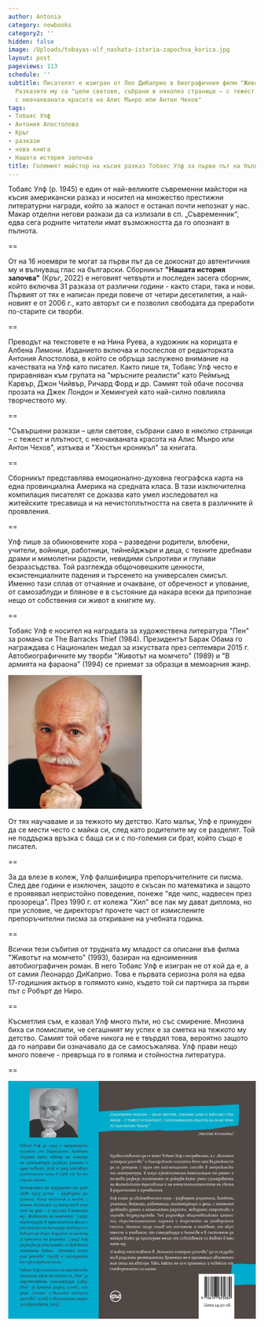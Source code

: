 ```yaml
---
author: Antonia
category: newbooks
category2: ''
hidden: false
image: /Uploads/tobayas-ulf_nashata-istoria-zapochva_korica.jpg
layout: post
pageviews: 113
schedule: ''
subtitle: Писателят е изигран от Лео ДиКаприо в биографичния филм "Животът на момчето".
  Разказите му са "цели светове, събрани в няколко страници – с тежест и плътност,
  с неочакваната красота на Алис Мънро или Антон Чехов"
tags:
- Тобаяс Улф
- Антония Апостолова
- Кръг
- разкази
- нова книга
- Нашата история започва
title: Големият майстор на късия разказ Тобаяс Улф за първи път на български
---
```


Тобаяс Улф (р. 1945) е един от най-великите съвременни майстори на късия американски разказ и носител на множество престижни литературни награди, който за жалост е останал почти непознат у нас. Макар отделни негови разкази да са излизали в сп. „Съвременник“, едва сега родните читатели имат възможността да го опознаят в пълнота. 

\==

От на 16 ноември те могат за първи път да се докоснат до автентичния му и вълнуващ глас на български. Сборникът **"Нашата история започва"** (Кръг, 2022) е неговият четвърти и последен засега сборник, който включва 31 разказа от различни години - както стари, така и нови. Първият от тях е написан преди повече от четири десетилетия, а най-новият е от 2006 г., като авторът си е позволил свободата да преработи по-старите си творби.

\==

Преводът на текстовете е на Нина Руева, а художник на корицата е Албена Лимони. Изданието включва и послеслов от редакторката Антония Апостолова, в който се обръща заслужено внимание на качествата на Улф като писател. Както пише тя, Тобаяс Улф често е приравняван към групата на "мръсните реалисти" като Реймънд Карвър, Джон Чийвър, Ричард Форд и др. Самият той обаче посочва прозата на Джек Лондон и Хемингуей като най-силно повлияла творчеството му.

\==

"Съвършени разкази – цели светове, събрани само в няколко страници – с тежест и плътност, с неочакваната красота на Алис Мънро или Антон Чехов", изтъква и "Хюстън кроникъл" за книгата.

\==

Сборникът представлява емоционално-духовна географска карта на една провинциална Америка на средната класа. В тази изключителна компилация писателят се доказва като умел изследовател на житейските тресавища и на нечистоплътността на света в различните й проявления. 

\==

Улф пише за обикновените хора – разведени родители, влюбени, учители, войници, работници, тийнейджъри и деца, с техните дребнави драми и мимолетни радости, невидими съпротиви и глупави безразсъдства. Той разглежда общочовешките ценности, екзистенциалните падения и търсенето на универсален смисъл. Именно тази сплав от отчаяние и очакване, от обреченост и упование, от самозаблуди и блянове е в състояние да накара всеки да припознае нещо от собствения си живот в книгите му. 

\==

Тобаяс Улф е носител на наградата за художествена литература "Пен" за романа си The Barracks Thief (1984). Президентът Барак Обама го награждава с Национален медал за изкуствата през септември 2015 г. Автобиографичните му творби "Животът на момчето" (1989) и "В армията на фараона" (1994) се приемат за образци в мемоарния жанр. 

![](/Uploads/wolff-photo.jpg)

От тях научаваме и за тежкото му детство. Като малък, Улф е принуден да се мести често с майка си, след като родителите му се разделят. Той не поддържа връзка с баща си и с по-големия си брат, който също е писател. 

\==

За да влезе в колеж, Улф фалшифицира препоръчителните си писма. След две години е изключен, защото е скъсан по математика и защото е проявявал непристойно поведение, понеже "яде чипс, надвесен през прозореца". През 1990 г. от колежа "Хил" все пак му дават диплома, но при условие, че директорът прочете част от измислените препоръчителни писма за откриване на учебната година.

\==

Всички тези събития от трудната му младост са описани във филма "Животът на момчето" (1993), базиран на едноименния автобиографичен роман. В него Тобаяс Улф е изигран не от кой да е, а от самия Леонардо ДиКаприо. Това е първата сериозна роля на едва 17-годишния актьор в голямото кино, където той си партнира за първи път с Робърт де Ниро.

\==

Късметлия съм, е казвал Улф много пъти, но със смирение. Мнозина биха си помислили, че сегашният му успех е за сметка на тежкото му детство. Самият той обаче никога не е твърдял това, вероятно защото да го направи би означавало да се самосъжалява. Улф прави нещо много повече - превръща го в голяма и стойностна литература.

\=﻿=

![](/Uploads/nashata-istoria-zapochvaraztvor.jpg)